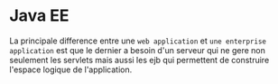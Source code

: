 # Java EE

La principale difference entre une `web application` et `une enterprise application` est que le dernier a besoin d'un serveur qui ne gere non seulement les servlets mais aussi les ejb qui permettent de construire l'espace logique de l'application.